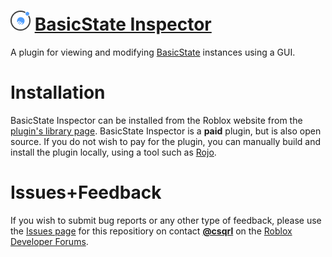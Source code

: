 # ![](/assets/bsi-icon-dark.png) [BasicState Inspector][download]
A plugin for viewing and modifying [BasicState][basicstate] instances using a GUI.

# Installation
BasicState Inspector can be installed from the Roblox website from the [plugin's library page][download]. BasicState Inspector is a **paid** plugin, but is also open source. If you do not wish to pay for the plugin, you can manually build and install the plugin locally, using a tool such as [Rojo][rojo].

# Issues+Feedback
If you wish to submit bug reports or any other type of feedback, please use the [Issues page][issues] for this repositiory on contact [**@csqrl**][devforum-me] on the [Roblox Developer Forums][devforum].

[download]: https://www.roblox.com/library/5650402020
[issues]: https://github.com/ClockworkSquirrel/basicstate-inspector/issues
[basicstate]: https://github.com/ClockworkSquirrel/BasicState
[rojo]: https://github.com/rojo-rbx/rojo
[devforum]: https://devforum.roblox.com/
[devforum-thread]: https://devforum.roblox.com/#not-applicable
[devforum-me]: https://devforum.roblox.com/u/csqrl
